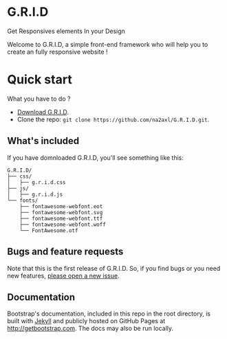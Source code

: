 # G.R.I.D
Get Responsives elements In your Design

Welcome to G.R.I.D, a simple front-end framework who will help you to create an fully responsive website !

# Quick start

What you have to do ?

* [Download G.R.I.D](https://github.com/na2axl/files/G.R.I.D.zip).
* Clone the repo: `git clone https://github.com/na2axl/G.R.I.D.git`.

## What's included

If you have domnloaded G.R.I.D, you'll see something like this:

```
G.R.I.D/
├── css/
│   ├── g.r.i.d.css
├── js/
│   ├── g.r.i.d.js
└── fonts/
    ├── fontawesome-webfont.eot
    ├── fontawesome-webfont.svg
    ├── fontawesome-webfont.ttf
    ├── fontawesome-webfont.woff
    └── FontAwesome.otf
```

## Bugs and feature requests

Note that this is the first release of G.R.I.D. So, if you find bugs or you need new features, [please open a new issue](https://github.com/na2axl/G.R.I.D/issues/new).


## Documentation

Bootstrap's documentation, included in this repo in the root directory, is built with [Jekyll](http://jekyllrb.com) and publicly hosted on GitHub Pages at <http://getbootstrap.com>. The docs may also be run locally.
